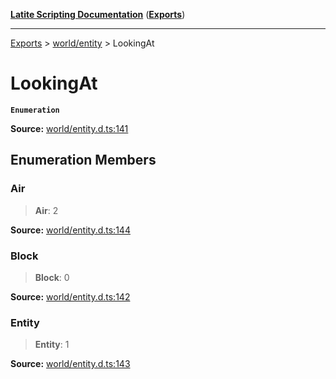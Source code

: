 [**Latite Scripting Documentation**](../../README.md) ([**Exports**](../../exports.md))

---

[Exports](../../exports.md) > [world/entity](../index.md) > LookingAt

# LookingAt

**`Enumeration`**

**Source:** [world/entity.d.ts:141](https://github.com/LatiteScripting/latitescripting.github.io/blob/a8bf81d/definitions/world/entity.d.ts#L141)

## Enumeration Members

### Air

> **Air**: 2

**Source:** [world/entity.d.ts:144](https://github.com/LatiteScripting/latitescripting.github.io/blob/a8bf81d/definitions/world/entity.d.ts#L144)

### Block

> **Block**: 0

**Source:** [world/entity.d.ts:142](https://github.com/LatiteScripting/latitescripting.github.io/blob/a8bf81d/definitions/world/entity.d.ts#L142)

### Entity

> **Entity**: 1

**Source:** [world/entity.d.ts:143](https://github.com/LatiteScripting/latitescripting.github.io/blob/a8bf81d/definitions/world/entity.d.ts#L143)
